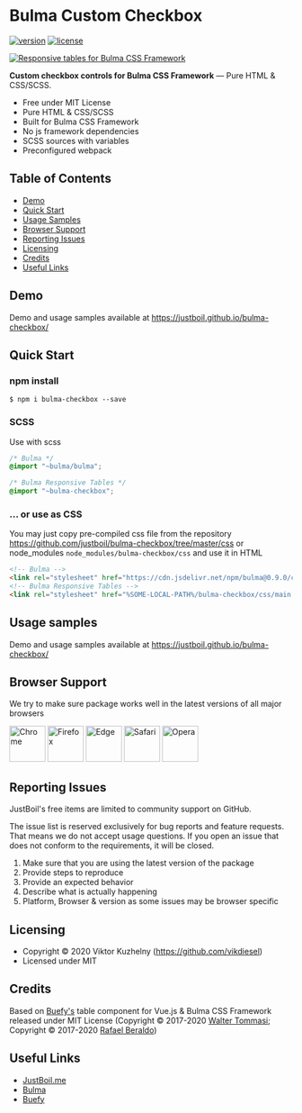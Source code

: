 # Bulma Custom Checkbox

[![version](https://img.shields.io/badge/version-1.0.0-blue.svg)](https://justboil.github.io/bulma-checkbox/)  [![license](https://img.shields.io/badge/license-MIT-blue.svg)](https://justboil.github.io/bulma-checkbox/)

[![Responsive tables for Bulma CSS Framework](https://justboil.me/images/bulma-checkbox/repository-preview-hi-res.png?v=1.1)](https://justboil.github.io/bulma-checkbox/)

**Custom checkbox controls for Bulma CSS Framework** &mdash; Pure HTML & CSS/SCSS.

* Free under MIT License
* Pure HTML & CSS/SCSS
* Built for Bulma CSS Framework
* No js framework dependencies
* SCSS sources with variables
* Preconfigured webpack

## Table of Contents

* [Demo](#demo)
* [Quick Start](#quick-start)
* [Usage Samples](#usage-samples)
* [Browser Support](#browser-support)
* [Reporting Issues](#reporting-issues)
* [Licensing](#licensing)
* [Credits](#credits)
* [Useful Links](#useful-links)

## Demo

Demo and usage samples available at https://justboil.github.io/bulma-checkbox/

## Quick Start

### npm install

```shell script
$ npm i bulma-checkbox --save
``` 

### SCSS

Use with scss

```scss
/* Bulma */
@import "~bulma/bulma";

/* Bulma Responsive Tables */
@import "~bulma-checkbox";
```

### ... or use as CSS

You may just copy pre-compiled css file from the repository https://github.com/justboil/bulma-checkbox/tree/master/css or node_modules `node_modules/bulma-checkbox/css` and use it in HTML

```html
<!-- Bulma -->
<link rel="stylesheet" href="https://cdn.jsdelivr.net/npm/bulma@0.9.0/css/bulma.min.css">
<!-- Bulma Responsive Tables -->
<link rel="stylesheet" href="%SOME-LOCAL-PATH%/bulma-checkbox/css/main.min.css">
```

## Usage samples

Demo and usage samples available at https://justboil.github.io/bulma-checkbox/

## Browser Support

We try to make sure package works well in the latest versions of all major browsers

<img src="https://justboil.me/images/browsers-svg/chrome.svg" width="64" height="64" alt="Chrome"> <img src="https://justboil.me/images/browsers-svg/firefox.svg" width="64" height="64" alt="Firefox"> <img src="https://justboil.me/images/browsers-svg/edge.svg" width="64" height="64" alt="Edge"> <img src="https://justboil.me/images/browsers-svg/safari.svg" width="64" height="64" alt="Safari"> <img src="https://justboil.me/images/browsers-svg/opera.svg" width="64" height="64" alt="Opera">

## Reporting Issues

JustBoil's free items are limited to community support on GitHub.

The issue list is reserved exclusively for bug reports and feature requests. That means we do not accept usage questions. If you open an issue that does not conform to the requirements, it will be closed.

1. Make sure that you are using the latest version of the package
2. Provide steps to reproduce
3. Provide an expected behavior
4. Describe what is actually happening 
5. Platform, Browser & version as some issues may be browser specific

## Licensing

* Copyright &copy; 2020 Viktor Kuzhelny (https://github.com/vikdiesel)
* Licensed under MIT

## Credits

Based on [Buefy's](https://github.com/buefy/buefy) table component for Vue.js & Bulma CSS Framework released under MIT License (Copyright &copy; 2017-2020 [Walter Tommasi](https://github.com/jtommy); Copyright &copy; 2017-2020 [Rafael Beraldo](https://github.com/rafaelpimpa))

## Useful Links

- [JustBoil.me](https://justboil.me)
- [Bulma](https://bulma.io)
- [Buefy](https://buefy.org)
